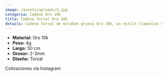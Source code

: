 ```yaml
---
image: /assets/uploads/3.jpg
categoria: Cadena Oro 10k
title: Cadena Torzal Oro 10k
details: Cadena Torzal de eslabon grueso Oro 10k, un estilo llamativo y con presencia
---
```

* **Material:** Oro 10k
* **Peso:** 4g
* **Largo:** 50 cm
* **G﻿rosor:** 2-3mm
* **Diseño:** Torzal

Cotizaciones vía Instagram